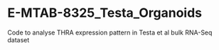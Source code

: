 # E-MTAB-8325_Testa_Organoids
 Code to analyse THRA expression pattern in Testa et al bulk RNA-Seq dataset
